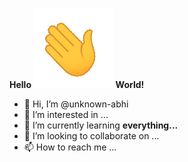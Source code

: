**Hello ![](waving_hand.gif) World!**

- 👋 Hi, I’m @unknown-abhi
- 👀 I’m interested in ...
- 🌱 I’m currently learning **everything...**
- 💞️ I’m looking to collaborate on ...
- 📫 How to reach me ...

<!---
unknown-abhi/unknown-abhi is a ✨ special ✨ repository because its `README.md` (this file) appears on your GitHub profile.
You can click the Preview link to take a look at your changes.
--->
